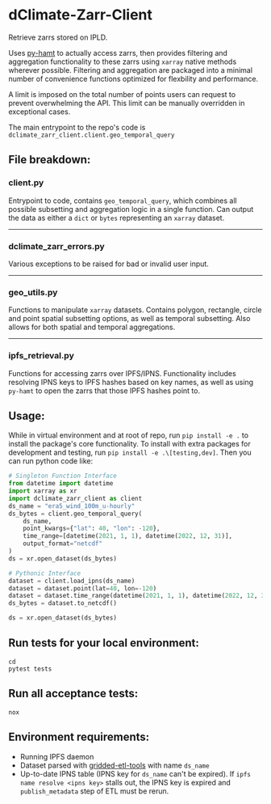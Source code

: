 # dClimate-Zarr-Client
Retrieve zarrs stored on IPLD.

Uses [py-hamt](https://github.com/dClimate/py-hamt) to actually access zarrs, then provides
filtering and aggregation functionality to these zarrs using `xarray` native methods wherever possible.
Filtering and aggregation are packaged into a minimal number of convenience functions optimized for flexbility
and performance.

A limit is imposed on the total number of points users can request to prevent overwhelming the API. This limit
can be manually overridden in exceptional cases.

The main entrypoint to the repo's code is `dclimate_zarr_client.client.geo_temporal_query`


## File breakdown:

### client.py

Entrypoint to code, contains `geo_temporal_query`, which combines all possible subsetting
and aggregation logic in a single function. Can output the data as either a `dict`
or `bytes` representing an `xarray` dataset.

---

### dclimate_zarr_errors.py

Various exceptions to be raised for bad or invalid user input.

---

### geo_utils.py

Functions to manipulate `xarray` datasets. Contains polygon, rectangle, circle and point spatial
subsetting options, as well as temporal subsetting. Also allows for both spatial and temporal
aggregations.

---

### ipfs_retrieval.py

Functions for accessing zarrs over IPFS/IPNS. Functionality includes resolving IPNS keys to IPFS hashes
based on key names, as well as using `py-hamt` to open the zarrs that those IPFS hashes point to.


##  Usage:

While in virtual environment and at root of repo, run `pip install -e .` to install the package's core functionality.
To install with extra packages for development and testing, run `pip install -e .\[testing,dev]`. Then you can run python
code like:

```python
# Singleton Function Interface
from datetime import datetime
import xarray as xr
import dclimate_zarr_client as client
ds_name = "era5_wind_100m_u-hourly"
ds_bytes = client.geo_temporal_query(
    ds_name,
    point_kwargs={"lat": 40, "lon": -120},
    time_range=[datetime(2021, 1, 1), datetime(2022, 12, 31)],
    output_format="netcdf"
)
ds = xr.open_dataset(ds_bytes)

# Pythonic Interface
dataset = client.load_ipns(ds_name)
dataset = dataset.point(lat=40, lon=-120)
dataset = dataset.time_range(datetime(2021, 1, 1), datetime(2022, 12, 31))
ds_bytes = dataset.to_netcdf()

ds = xr.open_dataset(ds_bytes)
```
## Run tests for your local environment:
```shell
cd
pytest tests
```

## Run all acceptance tests:
```shell
nox
```

## Environment requirements:

- Running IPFS daemon
- Dataset parsed with [gridded-etl-tools](https://github.com/Arbol-Project/gridded-etl-tools/) with name `ds_name`
- Up-to-date IPNS table (IPNS key for `ds_name` can't be expired).
  If `ipfs name resolve <ipns key>` stalls out, the IPNS key is expired and `publish_metadata` step of ETL must be rerun.
